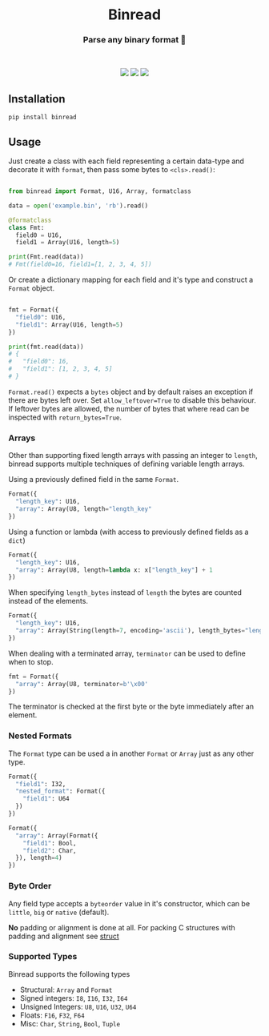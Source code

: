 <h1 align="center">Binread</h1>
 
 <h3 align="center">
Parse any binary format 📖
</h3>
<br> 
 
<p align="center">
<a href="https://github.com/remopas/binread/issues"><img src="https://img.shields.io/github/issues/remopas/binread"></a>
<a href="https://pypi.org/project/binread/"><img src="https://img.shields.io/pypi/l/binread"></a>
<a href="https://pypi.org/project/binread/"><img src="https://img.shields.io/pypi/dm/binread"></a>
</p>
  

## Installation

```
pip install binread
```

## Usage

Just create a class with each field representing a certain data-type and decorate it with `format`, then pass some bytes to `<cls>.read()`:

```python

from binread import Format, U16, Array, formatclass

data = open('example.bin', 'rb').read()

@formatclass
class Fmt:
  field0 = U16,
  field1 = Array(U16, length=5)

print(Fmt.read(data))
# Fmt(field0=16, field1=[1, 2, 3, 4, 5])
```
Or create a dictionary mapping for each field and it's type and construct a `Format` object.
```python

fmt = Format({
  "field0": U16,
  "field1": Array(U16, length=5)
})

print(fmt.read(data))
# {
#   "field0": 16,
#   "field1": [1, 2, 3, 4, 5]
# }
```

`Format.read()` expects a `bytes` object and by default raises an exception if there are bytes left over. Set `allow_leftover=True` to disable this behaviour. If leftover bytes are allowed, the number of bytes that where read can be inspected with `return_bytes=True`.

### Arrays

Other than supporting fixed length arrays with passing an integer to `length`, binread supports multiple techniques of defining variable length arrays.

Using a previously defined field in the same `Format`.
```python
Format({
  "length_key": U16,
  "array": Array(U8, length="length_key"
})
```

Using a function or lambda (with access to previously defined fields as a `dict`)
```python
Format({
  "length_key": U16,
  "array": Array(U8, length=lambda x: x["length_key"] + 1
})
```

When specifying `length_bytes` instead of `length` the bytes are counted instead of the elements.
```python
Format({
  "length_key": U16,
  "array": Array(String(length=7, encoding='ascii'), length_bytes="length_key"
})
```

When dealing with a terminated array, `terminator` can be used to define when to stop.
```python
fmt = Format({
  "array": Array(U8, terminator=b'\x00'
})
```
The terminator is checked at the first byte or the byte immediately after an element.

### Nested Formats

The `Format` type can be used a in another `Format` or `Array` just as any other type.
```python
Format({
  "field1": I32,
  "nested_format": Format({
    "field1": U64
  })
})

Format({
  "array": Array(Format({
    "field1": Bool,
    "field2": Char,
  }), length=4)
})
```

### Byte Order

Any field type accepts a `byteorder` value in it's constructor, which can be `little`, `big` or `native` (default).

**No** padding or alignment is done at all. For packing C structures with padding and alignment see [struct](https://docs.python.org/3/library/struct.html)

### Supported Types

Binread supports the following types

- Structural: `Array` and `Format`
- Signed integers: `I8`, `I16`, `I32`, `I64`
- Unsigned Integers: `U8`, `U16`, `U32`, `U64`
- Floats: `F16`, `F32`, `F64`
- Misc: `Char`, `String`, `Bool`, `Tuple`
